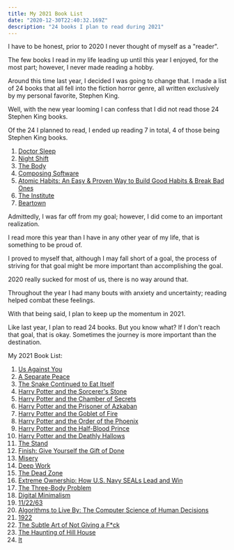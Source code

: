 ```yaml
---
title: My 2021 Book List
date: "2020-12-30T22:40:32.169Z"
description: "24 books I plan to read during 2021"
---
```


I have to be honest, prior to 2020 I never thought of myself as a "reader".

The few books I read in my life leading up until this year I enjoyed, for the most part; however, I never made reading a hobby.

Around this time last year, I decided I was going to change that. I made a list of 24 books that all fell into the fiction horror genre, all written exclusively by my personal favorite, Stephen King.

Well, with the new year looming I can confess that I did not read those 24 Stephen King books.

Of the 24 I planned to read, I ended up reading 7 in total, 4 of those being Stephen King books.

1. [Doctor Sleep](https://www.goodreads.com/book/show/16130549-doctor-sleep)
2. [Night Shift](https://www.goodreads.com/book/show/10628.Night_Shift)
3. [The Body](https://www.goodreads.com/book/show/11574.The_Body)
4. [Composing Software](https://www.goodreads.com/book/show/43429039-composing-software)
5. [Atomic Habits: An Easy & Proven Way to Build Good Habits & Break Bad Ones](https://www.goodreads.com/book/show/40121378-atomic-habits)
6. [The Institute](https://www.goodreads.com/book/show/43799634-the-institute)
7. [Beartown](https://www.goodreads.com/book/show/33413128-beartown)

Admittedly, I was far off from my goal; however, I did come to an important realization.

I read more this year than I have in any other year of my life, that is something to be proud of.

I proved to myself that, although I may fall short of a goal, the process of striving for that goal might be more important than accomplishing the goal.

2020 really sucked for most of us, there is no way around that.

Throughout the year I had many bouts with anxiety and uncertainty; reading helped combat these feelings.

With that being said, I plan to keep up the momentum in 2021.

Like last year, I plan to read 24 books. But you know what? If I don't reach that goal, that is okay. Sometimes the journey is more important than the destination.

My 2021 Book List:

1. [Us Against You](https://www.goodreads.com/book/show/36373463-us-against-you?from_search=true&from_srp=true&qid=RCyCnb8k63&rank=2)
2. [A Separate Peace](https://www.goodreads.com/book/show/5148.A_Separate_Peace)
3. [The Snake Continued to Eat Itself](https://www.goodreads.com/book/show/36673564-the-snake-continued-to-eat-itself)
4. [Harry Potter and the Sorcerer's Stone](https://www.goodreads.com/book/show/3.Harry_Potter_and_the_Sorcerer_s_Stone)
5. [Harry Potter and the Chamber of Secrets](https://www.goodreads.com/book/show/15881.Harry_Potter_and_the_Chamber_of_Secrets)
6. [Harry Potter and the Prisoner of Azkaban](https://www.goodreads.com/book/show/5.Harry_Potter_and_the_Prisoner_of_Azkaban)
7. [Harry Potter and the Goblet of Fire](https://www.goodreads.com/book/show/6.Harry_Potter_and_the_Goblet_of_Fire)
8. [Harry Potter and the Order of the Phoenix](https://www.goodreads.com/book/show/2.Harry_Potter_and_the_Order_of_the_Phoenix)
9. [Harry Potter and the Half-Blood Prince](https://www.goodreads.com/book/show/1.Harry_Potter_and_the_Half_Blood_Prince)
10. [Harry Potter and the Deathly Hallows](https://www.goodreads.com/book/show/136251.Harry_Potter_and_the_Deathly_Hallows)
11. [The Stand](https://www.goodreads.com/book/show/149267.The_Stand)
12. [Finish: Give Yourself the Gift of Done](https://www.goodreads.com/book/show/35397160-finish)
13. [Misery](https://www.goodreads.com/book/show/10614.Misery)
14. [Deep Work](https://www.goodreads.com/book/show/25744928-deep-work)
15. [The Dead Zone](https://www.goodreads.com/book/show/11573.The_Dead_Zone)
16. [Extreme Ownership: How U.S. Navy SEALs Lead and Win](https://www.goodreads.com/book/show/23848190-extreme-ownership)
17. [The Three-Body Problem](https://www.goodreads.com/book/show/20518872-the-three-body-problem)
18. [Digital Minimalism](https://www.goodreads.com/book/show/40672036-digital-minimalism)
19. [11/22/63](https://www.goodreads.com/book/show/10644930-11-22-63)
20. [Algorithms to Live By: The Computer Science of Human Decisions](https://www.goodreads.com/book/show/25666050-algorithms-to-live-by)
21. [1922](https://www.goodreads.com/book/show/22844166-1922)
22. [The Subtle Art of Not Giving a F\*ck](https://www.goodreads.com/book/show/28257707-the-subtle-art-of-not-giving-a-f-ck)
23. [The Haunting of Hill House](https://www.goodreads.com/book/show/89717.The_Haunting_of_Hill_House)
24. [It](https://www.goodreads.com/book/show/830502.It)
